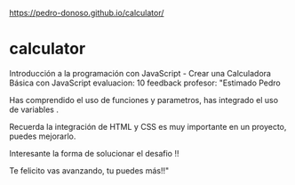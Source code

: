 https://pedro-donoso.github.io/calculator/

# calculator
 Introducción a la programación con JavaScript - Crear una Calculadora Básica con JavaScript
evaluacion: 10
feedback profesor: "Estimado Pedro

Has comprendido el uso de funciones y parametros, has integrado el uso de variables .

Recuerda la integración de HTML y CSS es muy importante en un proyecto, puedes mejorarlo.

Interesante la forma de solucionar el desafio !!

Te felicito vas avanzando, tu puedes más!!"
